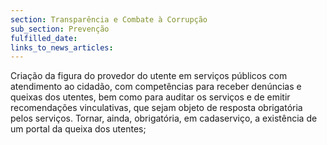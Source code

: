 ```yaml
---
section: Transparência e Combate à Corrupção
sub_section: Prevenção
fulfilled_date:
links_to_news_articles:
---
```


Criação da figura do provedor do utente em serviços públicos com atendimento ao cidadão, com competências para receber denúncias e queixas dos utentes, bem como para auditar os serviços e de emitir recomendações vinculativas, que sejam objeto de resposta obrigatória pelos serviços. Tornar, ainda, obrigatória, em cadaserviço, a existência de um portal da queixa dos utentes;